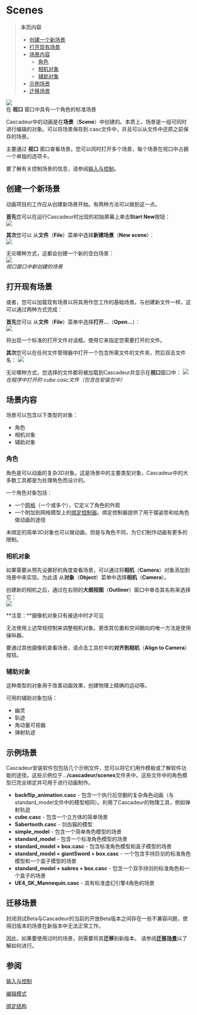 # Scenes

>**本页内容**
>- [创建一个新场景](#创建一个新场景)
>- [打开现有场景](#打开现有场景)
>- [场景内容](#场景内容)
>   - [角色](#角色)
>   - [相机对象](#相机对象)
>   - [辅助对象](#辅助对象)
>- [示例场景](#示例场景)
>- [迁移场景](#迁移场景)

![](https://cascadeur.com/images/category/2019/07/24/7512d387ff52d70e9d34a38d167edf87.jpg)  
在 **视口** 窗口中具有一个角色的标准场景 

Cascadeur中的动画是在**场景**（**Scene**）中创建的。本质上，场景是一组可同时进行编辑的对象。可以将场景保存到.casc文件中，并且可以从文件中还原之前保存的场景。

主要通过 **视口** 窗口查看场景。您可以同时打开多个场景，每个场景在视口中占据一个单独的选项卡。

要了解有关控制场景的信息，请参阅[输入与控制](MainControls.md)。

## 创建一个新场景

动画项目的工作应从创建新场景开始。有两种方法可以做到这一点。

**首先**您可以在运行Cascadeur时出现的初始屏幕上单击**Start New**按钮：  
![](https://cascadeur.com/images/category/2019/06/03f0a3f67b3c7f13452db4c615aa964c3c.jpg)

**其次**您可以 从**文件**（**File**）菜单中选择**新建场景**（**New scene**）：  
![](https://cascadeur.com/images/category/2019/06/033154362d4db39aa042d5aed9ea97d3d2.jpg)

无论哪种方式，这都会创建一个新的空白场景：  
![](https://cascadeur.com/images/category/2019/04/239c336d28f86f94305db643ee389ebabe.jpg)  
*视口窗口中新创建的场景*

## 打开现有场景

或者，您可以加载现有场景以将其用作您工作的基础场景。与创建新文件一样，这可以通过两种方式完成：

**首先**您可以 从**文件**（**File**）菜单中选择**打开...**（**Open...**）：  
![](https://cascadeur.com/images/category/2019/06/054ce7b54720b7fc9c0be0353011ae2630.jpg)

将出现一个标准的打开文件对话框。使用它来指定您需要打开的文件。

**其次**您可以在任何文件管理器中打开一个包含所需文件的文件夹，然后双击文件名：
![](https://cascadeur.com/images/category/2019/06/057799bb16c88b7765ebbd4fbb1854c6a9.jpg)

无论哪种方式，您选择的文件都将被加载到Cascadeur并显示在**视口**窗口中：
![](https://cascadeur.com/images/category/2019/06/04e17f2dfa343d1ab2afc5f7b941425a54.jpeg)  
*在程序中打开的  cube.casc文件（包含在安装包中）*

## 场景内容

场景可以包含以下类型的对象：

- 角色
- 相机对象
- 辅助对象

### 角色
角色是可以动画的复杂3D对象。这是场景中的主要类型对象，Cascadeur中的大多数工具都是为处理角色而设计的。

一个角色对象包括：

- 一个[网格]()（一个或多个），它定义了角色的外观
- 一个附加到网格模型上的[绑定控制器]()。绑定控制器提供了用于摆姿势和给角色做动画的途径

未绑定的简单3D对象也可以做动画，但是与角色不同，为它们制作动画有更多的限制。

### 相机对象
如果需要从预先设置好的角度查看场景，可以通过将**相机**（**Camera**）对象添加到场景中来实现。为此请 从**对象**（**Object**）菜单中选择**相机**（**Camera**）。

创建新的相机之后，通过在右侧的**大纲视图**（**Outliner**）窗口中单击其名称来选择它：  
![](https://cascadeur.com/images/category/2019/04/24c0af7ed2d48825c2a4424b08e5658de0.jpg)

**注意：**摄像机对象只有被选中时才可见

无法使用上述常规控制来调整相机对象。更改其位置和空间朝向的唯一方法是使用操纵器。

要通过其他摄像机查看场景，请点击工具栏中的**对齐到相机**（**Align to Camera**）按钮。

### 辅助对象

这种类型的对象用于改善动画效果，创建物理上精确的运动等。

可用的辅助对象包括：
- 幽灵
- 轨迹
- 角动量可视器
- 弹射轨迹

## 示例场景

Cascadeur安装软件包包括几个示例文件，您可以将它们用作模板或了解软件功能的途径。这些示例位于...**/cascadeur/scenes**文件夹中。这些文件中的角色模型已完全绑定并可用于进行动画制作。

- **backflip_animation.casc** - 包含一个执行后空翻的复杂角色动画（与standard_model文件中的模型相同）。利用了Cascadeur的物理工具，例如弹射轨迹
- **cube.casc** - 包含一个立方体的简单场景
- **Sabertooth.casc** - 剑齿猫的模型
- **simple_model** - 包含一个简单角色模型的场景
- **standard_model** - 包含一个标准角色模型的场景
- **standard_model + box.casc** - 包含标准角色模型和盒子模型的场景
- **standard_model + giantSword + box.casc** - 一个包含手持巨剑的标准角色模型和一个盒子模型的场景
- **standard_model + sabres + box.casc** - 包含一个双手持剑的标准角色和一个盒子的场景
- **UE4_SK_Mannequin.casc** - 具有标准虚幻引擎4角色的场景

## 迁移场景

封闭测试Beta与Cascadeur的当前的开放Beta版本之间存在一些不兼容问题，使得旧版本的场景在新版本中无法正常工作。

因此，如果要使用过时的场景，则需要将其**迁移**到新版本。
请参阅[**迁移场景**]()以了解如何进行。

## 参阅

[输入与控制](MainControls.md)

[编辑模式](EditModes.md)

[绑定结构]()
